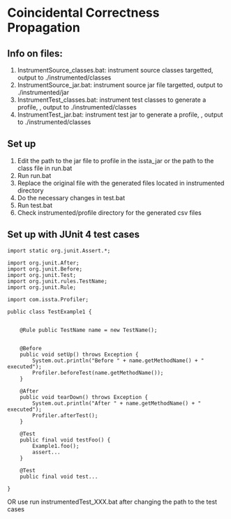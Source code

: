 # Coincidental Correctness Propagation

## Info on files:
1. InstrumentSource_classes.bat: instrument source classes targetted, output to ./instrumented/classes
2. InstrumentSource_jar.bat: instrument source jar file targetted, output to ./instrumented/jar
3. InstrumentTest_classes.bat: instrument test classes to generate a profile, , output to ./instrumented/classes
4. InstrumentTest_jar.bat: instrument test jar to generate a profile, , output to ./instrumented/classes



## Set up
1. Edit the path to the jar file to profile in the issta_jar or the path to the class file in run.bat
2. Run run.bat
3. Replace the original file with the generated files located in instrumented directory
4. Do the necessary changes in test.bat 
5. Run test.bat
6. Check instrumented/profile directory for the generated csv files


## Set up with JUnit 4 test cases
```
import static org.junit.Assert.*;

import org.junit.After;
import org.junit.Before;
import org.junit.Test;
import org.junit.rules.TestName;
import org.junit.Rule;

import com.issta.Profiler;

public class TestExample1 {
	

	@Rule public TestName name = new TestName();


	@Before
	public void setUp() throws Exception {
		System.out.println("Before " + name.getMethodName() + " executed");
		Profiler.beforeTest(name.getMethodName());
	}

	@After
	public void tearDown() throws Exception {
		System.out.println("After " + name.getMethodName() + " executed");
		Profiler.afterTest();
	}

	@Test
	public final void testFoo() {
		Example1.foo();
		assert...
	}

	@Test
	public final void test...

}
```
OR use run instrumentedTest_XXX.bat after changing the path to the test cases




